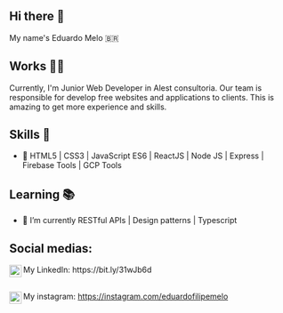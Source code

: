 ## Hi there 👋

My name's Eduardo Melo 🇧🇷


## Works :man_technologist:

Currently, I'm Junior Web Developer in Alest consultoria. Our team is responsible for develop free websites and applications to clients. This is amazing to get more experience and skills.

## Skills :brain:

- :pushpin: HTML5 | CSS3 | JavaScript ES6 | ReactJS | Node JS | Express | Firebase Tools | GCP Tools

## Learning :books:

- 🌱 I’m currently RESTful APIs | Design patterns | Typescript

## Social medias:

<img align="left" alt="LinkdeIN" width="22px" src="https://cdn.jsdelivr.net/npm/simple-icons@v3/icons/linkedin.svg" />
My LinkedIn: https://bit.ly/31wJb6d


<br><img align="left" alt="Instagram" width="22px" src="https://cdn.jsdelivr.net/npm/simple-icons@v3/icons/instagram.svg" />
My instagram: https://instagram.com/eduardofilipemelo


<!--
**eduardo1020/eduardo1020** is a ✨ _special_ ✨ repository because its `README.md` (this file) appears on your GitHub profile.

Here are some ideas to get you started:

- 🔭 I’m currently working on ...
- 🌱 I’m currently learning ...
- 👯 I’m looking to collaborate on ...
- 🤔 I’m looking for help with ...
- 💬 Ask me about ...
- 📫 How to reach me: ...
- 😄 Pronouns: ...
- ⚡ Fun fact: ...
-->
